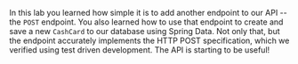 In this lab you learned how simple it is to add another endpoint to our API -- the `POST` endpoint. You also learned how to use that endpoint to create and save a new `CashCard` to our database using Spring Data. Not only that, but the endpoint accurately implements the HTTP POST specification, which we verified using test driven development. The API is starting to be useful!
